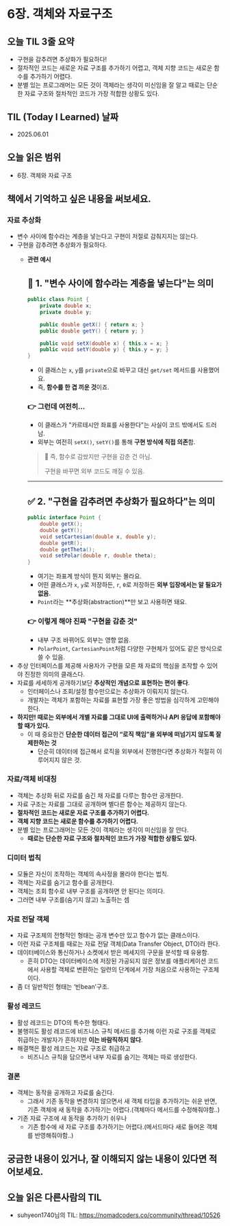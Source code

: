 # 6장. 객체와 자료구조

## **오늘 TIL 3줄 요약**

- 구현을 감추려면 추상화가 필요하다!
- 절차적인 코드는 새로운 자료 구조를 추가하기 어렵고, 객체 지향 코드는 새로운 함수를 추가하기 어렵다.
- 분별 있는 프로그래머는 모든 것이 객체라는 생각이 미신임을 잘 알고 때로는 단순한 자료 구조와 절차적인 코드가 가장 적합한 상황도 있다.

## **TIL (Today I Learned) 날짜**

- 2025.06.01

## **오늘 읽은 범위**

- 6장. 객체와 자료 구조

## **책에서 기억하고 싶은 내용을 써보세요.**

### 자료 추상화

- 변수 사이에 함수라는 계층을 넣는다고 구현이 저절로 감춰지지는 않는다.
- 구현을 감추려면 추상화가 필요하다.
    - **관련 예시**
        
        ## 📌 1. "변수 사이에 함수라는 계층을 넣는다"는 의미
        
        ```java
        public class Point {
            private double x;
            private double y;
        
            public double getX() { return x; }
            public double getY() { return y; }
        
            public void setX(double x) { this.x = x; }
            public void setY(double y) { this.y = y; }
        }
        ```
        
        - 이 클래스는 `x`, `y`를 `private`으로 바꾸고 대신 `get/set` 메서드를 사용했어요.
        - 즉, **함수를 한 겹 끼운 것**이죠.
        
        ### 👉 그런데 여전히…
        
        - 이 클래스가 "카르테시안 좌표를 사용한다"는 사실이 코드 밖에서도 드러남.
        - 외부는 여전히 `setX()`, `setY()`를 통해 **구현 방식에 직접 의존**함.
        
        > 🔴 즉, 함수로 감쌌지만 구현을 감춘 건 아님.
        > 
        > 
        > 구현을 바꾸면 외부 코드도 깨질 수 있음.
        > 
        
        ---
        
        ## ✅ 2. "구현을 감추려면 추상화가 필요하다"는 의미
        
        ```java
        public interface Point {
            double getX();
            double getY();
            void setCartesian(double x, double y);
            double getR();
            double getTheta();
            void setPolar(double r, double theta);
        }
        ```
        
        - 여기는 좌표계 방식이 뭔지 외부는 몰라요.
        - 어떤 클래스가 `x`, `y`로 저장하든, `r`, `θ`로 저장하든 **외부 입장에서는 알 필요가 없음.**
        - `Point`라는 **추상화(abstraction)**만 보고 사용하면 돼요.
        
        ### 👉 이렇게 해야 진짜 "구현을 감춘 것"
        
        - 내부 구조 바뀌어도 외부는 영향 없음.
        - `PolarPoint`, `CartesianPoint`처럼 다양한 구현체가 있어도 같은 방식으로 쓸 수 있음.
- 추상 인터페이스를 제공해 사용자가 구현을 모른 채 자료의 핵심을 조작할 수 있어야 진정한 의미의 클래스다.
- 자료를 세세하게 공개하기보단 **추상적인 개념으로 표현하는 편이 좋다**.
    - 인터페이스나 조회/설정 함수만으로는 추상화가 이뤄지지 않는다.
    - 개발자는 객체가 포함하는 자료를 표현할 가장 좋은 방법을 심각하게 고민해야 한다.
- **하지만! 때로는 외부에서 개별 자료를 그대로 UI에 출력하거나 API 응답에 포함해야 할 때가 있다.**
    - 이 때 중요한건 **단순한 데이터 접근이 “로직 책임”을 외부에 떠넘기지 않도록 잘 제한하는 것**
        - 단순히 데이터에 접근해서 로직을 외부에서 진행한다면 추상화가 적절히 이루어지지 않은 것.

### 자료/객체 비대칭

- 객체는 추상화 뒤로 자료를 숨긴 채 자료를 다루는 함수만 공개한다.
- 자료 구조는 자료를 그대로 공개하며 별다른 함수는 제공하지 않는다.
- **절차적인 코드는 새로운 자료 구조를 추가하기 어렵다.**
- **객체 지향 코드는 새로운 함수를 추가하기 어렵다.**
- 분별 있는 프로그래머는 모든 것이 객체라는 생각이 미신임을 잘 안다.
    - **때로는 단순한 자료 구조와 절차적인 코드가 가장 적합한 상황도 있다.**

### 디미터 법칙

- 모듈은 자신이 조작하는 객체의 속사정을 몰라야 한다는 법칙.
- 객체는 자료를 숨기고 함수를 공개한다.
- 객체는 조회 함수로 내부 구조를 공개하면 안 된다는 의미다.
- 그러면 내부 구조를(숨기지 않고) 노출하는 셈

### 자료 전달 객체

- 자료 구조체의 전형적인 형태는 공개 변수만 있고 함수가 없는 클래스이다.
- 이런 자료 구조체를 때로는 자료 전달 객체(Data Transfer Object, DTO)라 한다.
- 데이터베이스와 통신하거나 소켓에서 받은 메세지의 구문을 분석할 때 유용함.
    - 흔히 DTO는 데이터베이스에 저장된 가공되지 않은 정보를 애플리케이션 코드에서 사용할 객체로 변환하는 일련의 단계에서 가장 처음으로 사용하는 구조체이다.
- 좀 더 일반적인 형태는 ‘빈bean’구조.

### 활성 레코드

- 활성 레코드는 DTO의 특수한 형태다.
- 불행히도 활성 레코드에 비즈니스 규칙 메서드를 추가해 이런 자료 구조를 객체로 취급하는 개발자가 흔하지만 **이는 바람직하지 않다**.
- 해결책은 활성 레코드는 자료 구조로 취급하고
    - 비즈니스 규칙을 담으면서 내부 자료를 숨기는 객체는 따로 생성한다.

### 결론

- 객체는 동작을 공개하고 자료를 숨긴다.
    - 그래서 기존 동작을 변경하지 않으면서 새 객체 타입을 추가하기는 쉬운 반면, 기존 객체에 새 동작을 추가하기는 어렵다.(객체마다 메서드를 수정해줘야함..)
- 기존 자료 구조에 새 동작을 추가하기 쉬우나
    - 기존 함수에 새 자료 구조를 추가하기는 어렵다.(메서드마다 새로 들어온 객체를 반영해줘야함..)

## **궁금한 내용이 있거나, 잘 이해되지 않는 내용이 있다면 적어보세요.**

## **오늘 읽은 다른사람의 TIL**

- suhyeon1740님의 TIL: https://nomadcoders.co/community/thread/10526
